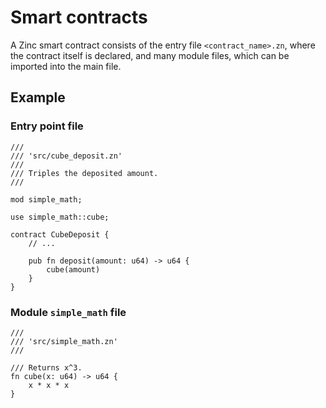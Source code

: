 # Smart contracts

A Zinc smart contract consists of the entry file `<contract_name>.zn`, where
the contract itself is declared, and many module files, which can be imported
into the main file.

## Example

### Entry point file

```rust,no_run,noplaypen
/// 
/// 'src/cube_deposit.zn'
///
/// Triples the deposited amount.
///

mod simple_math;

use simple_math::cube;

contract CubeDeposit {
    // ...

    pub fn deposit(amount: u64) -> u64 {
        cube(amount)
    }
}
```

### Module `simple_math` file

```rust,no_run,noplaypen
/// 
/// 'src/simple_math.zn'
/// 

/// Returns x^3.
fn cube(x: u64) -> u64 {
    x * x * x
}
```
